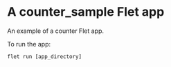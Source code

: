 # A counter_sample Flet app

An example of a counter Flet app.

To run the app:

```
flet run [app_directory]
```